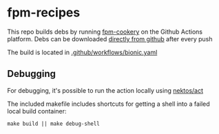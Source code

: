 # fpm-recipes

This repo builds debs by running [fpm-cookery](https://github.com/bernd/fpm-cookery) on the Github Actions platform.
Debs can be downloaded [directly from github](https://github.com/frankfarmer/public-fpm-recipes/actions/workflows/bionic.yaml?query=is%3Acompleted) after every push

The build is located in [.github/workflows/bionic.yaml](./.github/workflows/bionic.yaml)

## Debugging

For debugging, it's possible to run the action locally using [nektos/act](https://github.com/nektos/act)

The included makefile includes shortcuts for getting a shell into a failed local build container:

`make build || make debug-shell`